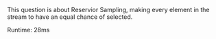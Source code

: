 This question is about Reservior Sampling, making every element in the stream to have an equal chance of selected.

Runtime: 28ms